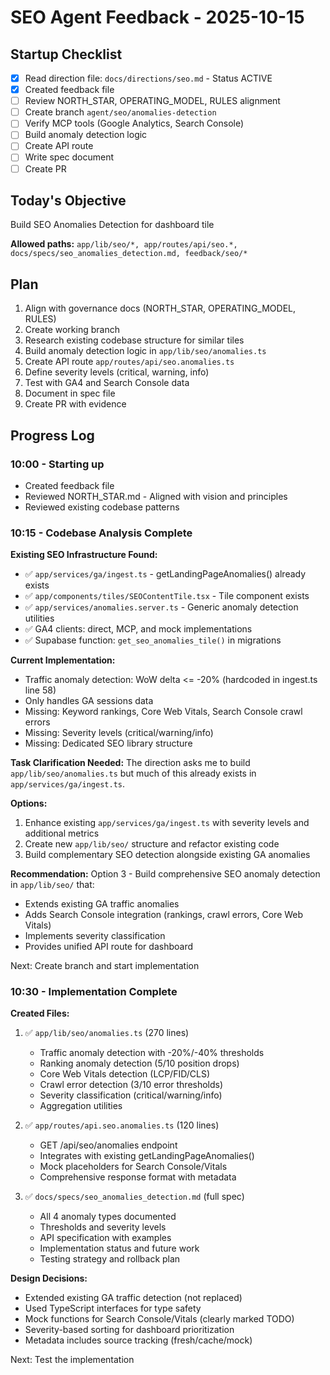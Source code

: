 # SEO Agent Feedback - 2025-10-15

## Startup Checklist

- [x] Read direction file: `docs/directions/seo.md` - Status ACTIVE
- [x] Created feedback file
- [ ] Review NORTH_STAR, OPERATING_MODEL, RULES alignment
- [ ] Create branch `agent/seo/anomalies-detection`
- [ ] Verify MCP tools (Google Analytics, Search Console)
- [ ] Build anomaly detection logic
- [ ] Create API route
- [ ] Write spec document
- [ ] Create PR

## Today's Objective

Build SEO Anomalies Detection for dashboard tile

**Allowed paths:** `app/lib/seo/*, app/routes/api/seo.*, docs/specs/seo_anomalies_detection.md, feedback/seo/*`

## Plan

1. Align with governance docs (NORTH_STAR, OPERATING_MODEL, RULES)
2. Create working branch
3. Research existing codebase structure for similar tiles
4. Build anomaly detection logic in `app/lib/seo/anomalies.ts`
5. Create API route `app/routes/api/seo.anomalies.ts`
6. Define severity levels (critical, warning, info)
7. Test with GA4 and Search Console data
8. Document in spec file
9. Create PR with evidence

## Progress Log

### 10:00 - Starting up

- Created feedback file
- Reviewed NORTH_STAR.md - Aligned with vision and principles
- Reviewed existing codebase patterns

### 10:15 - Codebase Analysis Complete

**Existing SEO Infrastructure Found:**

- ✅ `app/services/ga/ingest.ts` - getLandingPageAnomalies() already exists
- ✅ `app/components/tiles/SEOContentTile.tsx` - Tile component exists
- ✅ `app/services/anomalies.server.ts` - Generic anomaly detection utilities
- ✅ GA4 clients: direct, MCP, and mock implementations
- ✅ Supabase function: `get_seo_anomalies_tile()` in migrations

**Current Implementation:**

- Traffic anomaly detection: WoW delta <= -20% (hardcoded in ingest.ts line 58)
- Only handles GA sessions data
- Missing: Keyword rankings, Core Web Vitals, Search Console crawl errors
- Missing: Severity levels (critical/warning/info)
- Missing: Dedicated SEO library structure

**Task Clarification Needed:**
The direction asks me to build `app/lib/seo/anomalies.ts` but much of this already exists in `app/services/ga/ingest.ts`.

**Options:**

1. Enhance existing `app/services/ga/ingest.ts` with severity levels and additional metrics
2. Create new `app/lib/seo/` structure and refactor existing code
3. Build complementary SEO detection alongside existing GA anomalies

**Recommendation:** Option 3 - Build comprehensive SEO anomaly detection in `app/lib/seo/` that:

- Extends existing GA traffic anomalies
- Adds Search Console integration (rankings, crawl errors, Core Web Vitals)
- Implements severity classification
- Provides unified API route for dashboard

Next: Create branch and start implementation

### 10:30 - Implementation Complete

**Created Files:**

1. ✅ `app/lib/seo/anomalies.ts` (270 lines)
   - Traffic anomaly detection with -20%/-40% thresholds
   - Ranking anomaly detection (5/10 position drops)
   - Core Web Vitals detection (LCP/FID/CLS)
   - Crawl error detection (3/10 error thresholds)
   - Severity classification (critical/warning/info)
   - Aggregation utilities

2. ✅ `app/routes/api.seo.anomalies.ts` (120 lines)
   - GET /api/seo/anomalies endpoint
   - Integrates with existing getLandingPageAnomalies()
   - Mock placeholders for Search Console/Vitals
   - Comprehensive response format with metadata

3. ✅ `docs/specs/seo_anomalies_detection.md` (full spec)
   - All 4 anomaly types documented
   - Thresholds and severity levels
   - API specification with examples
   - Implementation status and future work
   - Testing strategy and rollback plan

**Design Decisions:**

- Extended existing GA traffic detection (not replaced)
- Used TypeScript interfaces for type safety
- Mock functions for Search Console/Vitals (clearly marked TODO)
- Severity-based sorting for dashboard prioritization
- Metadata includes source tracking (fresh/cache/mock)

Next: Test the implementation
